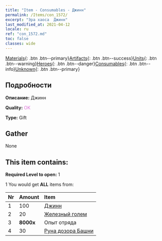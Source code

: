 ```yaml
---
title: "Item - Consumables - Джинн"
permalink: /Items/con_1572/
excerpt: "Эра хаоса  Джинн"
last_modified_at: 2021-04-12
locale: ru
ref: "con_1572.md"
toc: false
classes: wide
---
```

 [Materials](/ru/Items/){: .btn .btn--primary}[Artifacts](/ru/Items/Artifacts/){: .btn .btn--success}[Units](/ru/Items/Units/){: .btn .btn--warning}[Heroes](/ru/Items/Heroes/){: .btn .btn--danger}[Consumables](/ru/Items/Consumables/){: .btn .btn--info}[Unknown](/ru/Items/Unknown/){: .btn .btn--primary}

## Подробности
 **Описание:** Джинн

 **Quality:** <span style="color: #DA70D6">OK</span>

 **Type:** Gift

## Gather

  None

## This item contains:

 **Required Level to open:** 1

 1 You would get **ALL** items  from:

  | Nr | Amount |     Item    |
  |:---|:-------|:------------|
  | 1 | 100 | [Джинн](/ru/Items/unt_239/) | 
  | 2 | 20 | [Железный голем](/ru/Items/unt_237/) | 
  | 3 |  **8000x** | Опыт отряда |  | 
  | 4 | 30 | [Руна дозора Башни](/ru/Items/con_785/) | 

